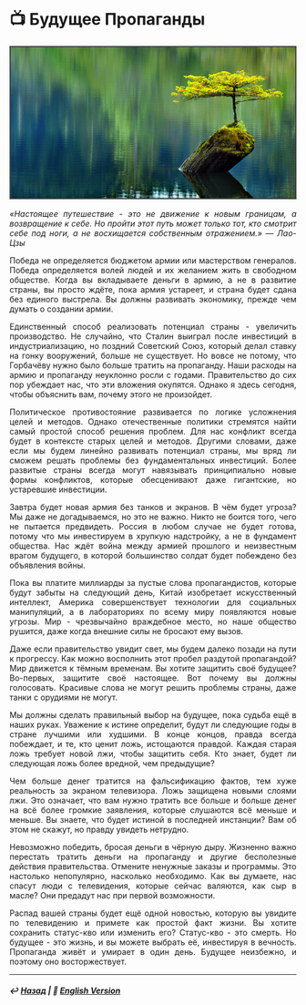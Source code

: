 # 📺 Будущее Пропаганды
![Будущее Пропаганды](https://raw.githubusercontent.com/Rozephyros/rozephyros.github.io/master/%E3%80%8C%20Reality%20Control%20%E3%80%8D.png)

<p align="justify"><i>«Настоящее путешествие - это не движение к новым границам, а возвращение к себе. Но пройти этот путь может только тот, кто смотрит себе под ноги, а не восхищается собственным отражением.» — Лао-Цзы</i></p>

<p align="justify">Победа не определяется бюджетом армии или мастерством генералов. Победа определяется волей людей и их желанием жить в свободном обществе. Когда вы вкладываете деньги в армию, а не в развитие страны, вы просто ждёте, пока армия устареет, и страна будет сдана без единого выстрела. Вы должны развивать экономику, прежде чем думать о создании армии.</p>

<p align="justify">Единственный способ реализовать потенциал страны - увеличить производство. Не случайно, что Сталин выиграл после инвестиций в индустриализацию, но поздний Советский Союз, который делал ставку на гонку вооружений, больше не существует. Но вовсе не потому, что Горбачёву нужно было больше тратить на пропаганду. Наши расходы на армию и пропаганду неуклонно росли с годами. Правительство до сих пор убеждает нас, что эти вложения окупятся. Однако я здесь сегодня, чтобы объяснить вам, почему этого не произойдет.</p>

<p align="justify">Политическое противостояние развивается по логике усложнения целей и методов. Однако отечественные политики стремятся найти самый простой способ решения проблем. Для нас конфликт всегда будет в контексте старых целей и методов. Другими словами, даже если мы будем линейно развивать потенциал страны, мы вряд ли сможем решать проблемы без фундаментальных инвестиций. Более развитые страны всегда могут навязывать принципиально новые формы конфликтов, которые обесценивают даже гигантские, но устаревшие инвестиции.</p>

<p align="justify">Завтра будет новая армия без танков и экранов. В чём будет угроза? Мы даже не догадываемся, но это не важно. Никто не боится того, чего не пытается предвидеть. Россия в любом случае не будет готова, потому что мы инвестируем в хрупкую надстройку, а не в фундамент общества. Нас ждёт война между армией прошлого и неизвестным врагом будущего, в которой большинство солдат будет побеждено без объявления войны.</p>

<p align="justify">Пока вы платите миллиарды за пустые слова пропагандистов, которые будут забыты на следующий день, Китай изобретает искусственный интеллект, Америка совершенствует технологии для социальных манипуляций, а в лабораториях по всему миру появляются новые угрозы. Мир - чрезвычайно враждебное место, но наше общество рушится, даже когда внешние силы не бросают ему вызов.</p>

<p align="justify">Даже если правительство увидит свет, мы будем далеко позади на пути к прогрессу. Как можно восполнить этот пробел раздутой пропагандой? Мир движется к тёмным временам. Вы хотите защитить своё будущее? Во-первых, защитите своё настоящее. Вот почему вы должны голосовать. Красивые слова не могут решить проблемы страны, даже танки с орудиями не могут.</p>

<p align="justify">Мы должны сделать правильный выбор на будущее, пока судьба ещё в наших руках. Уважение к истине определит, будут ли следующие годы в стране лучшими или худшими. В конце концов, правда всегда побеждает, и те, кто ценит ложь, истощаются правдой. Каждая старая ложь требует новой лжи, чтобы защитить себя. Кто знает, будет ли следующая ложь более вредной, чем предыдущие?</p>

<p align="justify">Чем больше денег тратится на фальсификацию фактов, тем хуже реальность за экраном телевизора. Ложь защищена новыми слоями лжи. Это означает, что вам нужно тратить все больше и больше денег на всё более громкие заявления, которые слушаются всё меньше и меньше. Вы знаете, что будет истиной в последней инстанции? Вам об этом не скажут, но правду увидеть нетрудно.</p>

<p align="justify">Невозможно победить, бросая деньги в чёрную дыру. Жизненно важно перестать тратить деньги на пропаганду и другие бесполезные действия правительства. Отмените ненужные заказы и программы. Это настолько непопулярно, насколько необходимо. Как вы думаете, нас спасут люди с телевидения, которые сейчас валяются, как сыр в масле? Они предадут нас при первой возможности.</p>

<p align="justify">Распад вашей страны будет ещё одной новостью, которую вы увидите по телевидению и примете как простой факт жизни. Вы хотите сохранить статус-кво или изменить его? Статус-кво - это смерть. Но будущее - это жизнь, и вы можете выбрать её, инвестируя в вечность. Пропаганда живёт и умирает в один день. Будущее неизбежно, и поэтому оно восторжествует.</p>

***

##### ↩️ [Назад](/index-2.md) | 🗽 [English Version](english.md)
